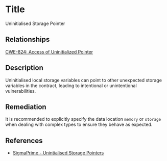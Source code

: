 # Title 
Uninitialised Storage Pointer

## Relationships
[CWE-824: Access of Uninitialized Pointer](https://cwe.mitre.org/data/definitions/824.html)

## Description 
Uninitialised local storage variables can point to other unexpected storage variables in the contract, leading to intentional or unintentional vulnerabilities.

## Remediation
It is recommended to explicitly specify the data location `memory` or `storage` when dealing with complex types to ensure they behave as expected.

## References 
- [SigmaPrime - Unintialised Storage Pointers](https://github.com/sigp/solidity-security-blog#unintialised-storage-pointers-1)